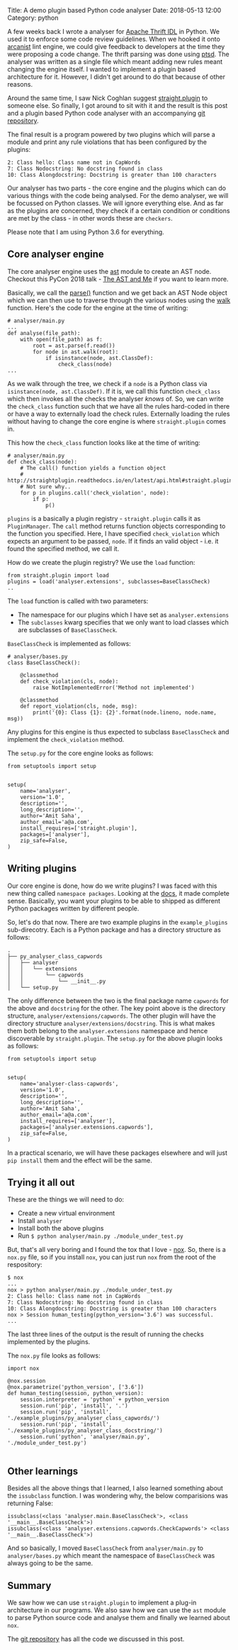 Title: A demo plugin based Python code analyser
Date: 2018-05-13 12:00
Category: python

A few weeks back I wrote a analyser for [Apache Thrift IDL](https://thrift.apache.org/) in Python. We used it to enforce
some code review guidelines. When we hooked it onto [arcanist](https://secure.phabricator.com/book/phabricator/article/arcanist/) lint engine, we could give feedback to developers
at the time they were proposing a code change. The thrift parsing was done using [ptsd](https://github.com/wickman/ptsd).
The analyser was written as a single file which meant adding new rules meant changing the engine itself. I wanted to implement
a plugin based architecture for it. However, I didn't get around to do that because of other reasons.

Around the same time, I saw Nick Coghlan suggest [straight.plugin](http://straightplugin.readthedocs.io/en/latest/) to someone
else. So finally, I got around to sit with it and the result is this post and a plugin based
Python code analyser with an accompanying [git repository](https://github.com/amitsaha/py_analyser).

The final result is a program powered by two plugins which will parse a module and print any rule violations that
has been configured by the plugins:

```
2: Class hello: Class name not in CapWords
7: Class Nodocstring: No docstring found in class
10: Class Alongdocstring: Docstring is greater than 100 characters
```


Our analyser has two parts - the core engine and the plugins which can do various things with the code being analysed. For
the demo analyser, we will be focussed on Python classes. We will ignore everything else. And as far as the plugins
are concerned, they check if a certain condition or conditions are met by the class - in other words these are
`checkers`.

Please note that I am using Python 3.6 for everything.

## Core analyser engine

The core analyser engine uses the [ast](https://docs.python.org/3/library/ast.html) module to create an AST node. Checkout
this PyCon 2018 talk - [The AST and Me](https://www.youtube.com/watch?v=XhWvz4dK4ng) if you want to learn more.

Basically, we call the [parse()](https://docs.python.org/3/library/ast.html#ast.parse) function
and we get back an AST Node object which we can then use to traverse through the various nodes using the
[walk](https://docs.python.org/3/library/ast.html#ast.walk) function. Here's the code for the engine at the time of
writing:

```
# analyser/main.py
...
def analyse(file_path):
    with open(file_path) as f:
        root = ast.parse(f.read())
        for node in ast.walk(root):
            if isinstance(node, ast.ClassDef):
                check_class(node)
...
```

As we walk through the tree, we check if a `node` is a Python class via `isinstance(node, ast.ClassDef)`. If it is,
we call this function `check_class` which then invokes all the checks the analyser *knows* of. So, we can write the
`check_class` function such that we have all the rules hard-coded in there or have a way to externally load the check
rules. Externally loading the rules without having to change the core engine is where `straight.plugin` comes in.

This how the `check_class` function looks like at the time of writing:

```
# analyser/main.py
def check_class(node):
    # The call() function yields a function object
    # http://straightplugin.readthedocs.io/en/latest/api.html#straight.plugin.manager.PluginManager.call
    # Not sure why..
    for p in plugins.call('check_violation', node):
        if p:
            p()
```

`plugins` is a basically a plugin registry - `straight.plugin` calls it as `PluginManager`. The `call` method
returns function objects corresponding to the function you specified. Here, I have specified `check_violation`
which expects an argument to be passed, `node`. If it finds an valid object - i.e. it found the specified
method, we call it.

How do we create the plugin registry? We use the `load` function:

```
from straight.plugin import load
plugins = load('analyser.extensions', subclasses=BaseClassCheck)
..
```

The `load` function is called with two parameters:

- The namespace for our plugins which I have set as `analyser.extensions`
- The `subclasses` kwarg specifies that we only want to load classes which are subclasses of `BaseClassCheck`.

`BaseClassCheck` is implemented as follows:


```
# analyser/bases.py
class BaseClassCheck():

    @classmethod
    def check_violation(cls, node):
        raise NotImplementedError('Method not implemented')
    
    @classmethod
    def report_violation(cls, node, msg):
        print('{0}: Class {1}: {2}'.format(node.lineno, node.name, msg))

```

Any plugins for this engine is thus expected to subclass `BaseClassCheck` and implement the `check_violation`
method.

The `setup.py` for the core engine looks as follows:

```
from setuptools import setup


setup(
    name='analyser',
    version='1.0',
    description='',
    long_description='',
    author='Amit Saha',
    author_email='a@a.com',
    install_requires=['straight.plugin'],
    packages=['analyser'],
    zip_safe=False,
)

```

## Writing plugins

Our core engine is done, how do we write plugins? I was faced with this new thing called `namespace packages`.
Looking at the [docs](https://packaging.python.org/guides/packaging-namespace-packages/), it made complete sense.
Basically, you want your plugins to be able to shipped as different Python packages written by different people.

So, let's do that now. There are two example plugins in the `example_plugins` sub-direcotry. Each is a Python package
and has a directory structure as follows:

```
.
├── py_analyser_class_capwords
│   ├── analyser
│   │   └── extensions
│   │       └── capwords
│   │           └── __init__.py
│   └── setup.py
```

The only difference between the two is the final package name `capwords` for the above and `docstring` for the other.
The key point above is the directory structure, `analyser/extensions/capwords`. The other plugin will have the directory
structure `analyser/extensions/docstring`. This is what makes them both belong to the `analyser.extensions` namespace and
hence discoverable by `straight.plugin`. The `setup.py` for the above plugin looks as follows:

```
from setuptools import setup


setup(
    name='analyser-class-capwords',
    version='1.0',
    description='',
    long_description='',
    author='Amit Saha',
    author_email='a@a.com',
    install_requires=['analyser'],
    packages=['analyser.extensions.capwords'],
    zip_safe=False,
)

```

In a practical scenario, we will have these packages elsewhere and will just `pip install` them and the effect
will be the same.

## Trying it all out

These are the things we will need to do:

- Create a new virtual environment
- Install `analyser`
- Install both the above plugins
- Run `$ python analyser/main.py ./module_under_test.py`


But, that's all very boring and I found the tox that I love - [nox](http://nox.readthedocs.io/).
So, there is a `nox.py` file, so if you install `nox`, you can just run `nox` from the root of the respository:

```
$ nox 
...
nox > python analyser/main.py ./module_under_test.py
2: Class hello: Class name not in CapWords
7: Class Nodocstring: No docstring found in class
10: Class Alongdocstring: Docstring is greater than 100 characters
nox > Session human_testing(python_version='3.6') was successful.
...
```

The last three lines of the output is the result of running the checks implemented by the plugins.


The `nox.py` file looks as follows:

```
import nox

@nox.session
@nox.parametrize('python_version', ['3.6'])
def human_testing(session, python_version):
    session.interpreter = 'python' + python_version
    session.run('pip', 'install', '.')
    session.run('pip', 'install', './example_plugins/py_analyser_class_capwords/')
    session.run('pip', 'install', './example_plugins/py_analyser_class_docstring/')
    session.run('python', 'analyser/main.py', './module_under_test.py')
 
```
## Other learnings

Besides all the above things that I learned, I also learned something about the `issubclass` function.
I was wondering why, the below comparisions was returning False:

```
issubclass(<class 'analyser.main.BaseClassCheck'>, <class '__main__.BaseClassCheck'>)
issubclass(<class 'analyser.extensions.capwords.CheckCapwords'> <class '__main__.BaseClassCheck'>)
```

And so basically, I moved `BaseClassCheck` from `analyser/main.py` to `analyser/bases.py` which meant
the namespace of `BaseClassCheck` was always going to be the same.

## Summary

We saw how we can use `straight.plugin` to implement a plug-in architecture in  our programs. We also saw how
we can use the `ast` module to parse Python source code and analyse them and finally we learned about `nox`.

The [git repository](https://github.com/amitsaha/py_analyser) has all the code we discussed in this post.

